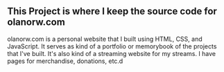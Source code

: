 ## This Project is where I keep the source code for olanorw.com

olanorw.com is a personal website that I built using HTML, CSS, and JavaScript. It serves as kind of a portfolio or memorybook of the projects that I've built. It's also kind of a streaming website for my streams. I have pages for merchandise, donations, etc.d 